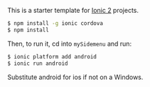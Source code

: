 This is a starter template for [Ionic 2](http://ionicframework.com/docs/v2/) projects.


```bash
$ npm install -g ionic cordova
$ npm install
```

Then, to run it, cd into `mySidemenu` and run:

```bash
$ ionic platform add android
$ ionic run android
```

Substitute android for ios if not on a Windows.

